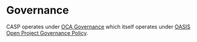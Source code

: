 # Governance
CASP operates under 
[OCA Governance](https://github.com/opencybersecurityalliance/oasis-open-project/blob/main/GOVERNANCE.md)
which itself operates under
[OASIS Open Project Governance Policy](https://github.com/oasis-open-projects/documentation/blob/main/policy/project-governance.md).